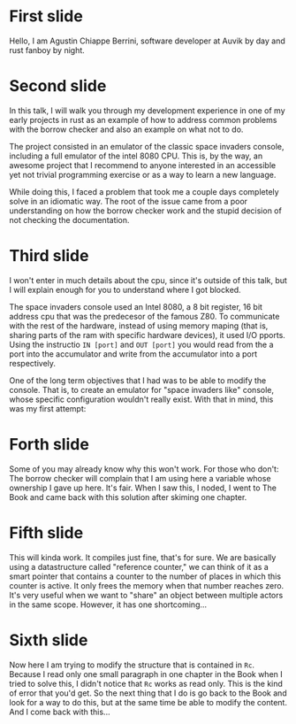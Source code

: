 # First slide

Hello, I am Agustin Chiappe Berrini, software developer at Auvik by day and rust fanboy by night.

# Second slide

In this talk, I will walk you through my development experience in one of my early projects in rust as an example of how to address common problems with the borrow checker and also an example on what not to do.

The project consisted in an emulator of the classic space invaders console, including a full emulator of the intel 8080 CPU. This is, by the way, an awesome project that I recommend to anyone interested in an accessible yet not trivial programming exercise or as a way to learn a new language.

While doing this, I faced a problem that took me a couple days completely solve in an idiomatic way. The root of the issue came from a poor understanding on how the borrow checker work and the stupid decision of not checking the documentation.

# Third slide

I won't enter in much details about the cpu, since it's outside of this talk, but I will explain enough for you to understand where I got blocked.

The space invaders console used an Intel 8080, a 8 bit register, 16 bit address cpu that was the predecesor of the famous Z80. To communicate with the rest of the hardware, instead of using memory maping (that is, sharing parts of the ram with specific hardware devices), it used I/O pports. Using the instructio `IN [port]` and `OUT [port]` you would read from the a port into the accumulator and write from the accumulator into a port respectively.

One of the long term objectives that I had was to be able to modify the console. That is, to create an emulator for "space invaders like" console, whose specific configuration wouldn't really exist. With that in mind, this was my first attempt:

# Forth slide

Some of you may already know why this won't work. For those who don't: The borrow checker will complain that I am using here a variable whose ownership I gave up here. It's fair. When I saw this, I noded, I went to The Book and came back with this solution after skiming one chapter.

# Fifth slide

This will kinda work. It compiles just fine, that's for sure. We are basically using a datastructure called "reference counter," we can think of it as a smart pointer that contains a counter to the number of places in which this counter is active. It only frees the memory when that number reaches zero. It's very useful when we want to "share" an object between multiple actors in the same scope. However, it has one shortcoming...

# Sixth slide

Now here I am trying to modify the structure that is contained in `Rc`. Because I read only one small paragraph in one chapter in the Book when I tried to solve this, I didn't notice that `Rc` works as read only. This is the kind of error that you'd get. So the next thing that I do is go back to the Book and look for a way to do this, but at the same time be able to modify the content. And I come back with this...
